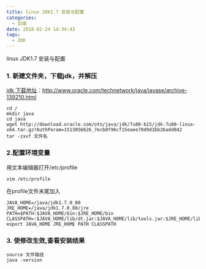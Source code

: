 ```yaml
---
title: linux JDK1.7 安装与配置
categories:
  - 后端
date: 2018-02-24 14:34:43
tags:
  - JDK
---
```


linux JDK1.7 安装与配置

### 1\. 新建文件夹，下载jdk，并解压

[jdk 下载地址](http://www.oracle.com/technetwork/java/javase/archive-139210.html)：http://www.oracle.com/technetwork/java/javase/archive-139210.html

    cd /
    mkdir java
    cd java
    wget http://download.oracle.com/otn/java/jdk/7u80-b15/jdk-7u80-linux-x64.tar.gz?AuthParam=1513056626_7ecb8f96cf15eaee78d9d1bb26add842
    tar -zxvf 文件名
    

### 2.配置环境变量

用文本编辑器打开/etc/profile

    vim /etc/profile
    

在profile文件末尾加入

    JAVA_HOME=/java/jdk1.7.0_80
    JRE_HOME=/java/jdk1.7.0_80/jre
    PATH=$PATH:$JAVA_HOME/bin:$JRE_HOME/bin
    CLASSPATH=:$JAVA_HOME/lib/dt.jar:$JAVA_HOME/lib/tools.jar:$JRE_HOME/lib
    export JAVA_HOME JRE_HOME PATH CLASSPATH
    

### 3\. 使修改生效,查看安装结果

    source 文件路径
    java -version